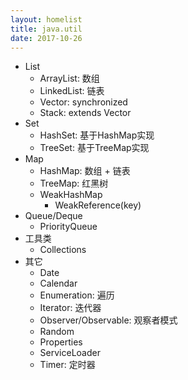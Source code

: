 ```yaml
---
layout: homelist
title: java.util
date: 2017-10-26
---
```


* List
    * ArrayList: 数组
    * LinkedList: 链表
    * Vector: synchronized
    * Stack: extends Vector
* Set
    * HashSet: 基于HashMap实现
    * TreeSet: 基于TreeMap实现
* Map
    * HashMap: 数组 + 链表
    * TreeMap: 红黑树
    * WeakHashMap
        * WeakReference(key)
* Queue/Deque
    * PriorityQueue
* 工具类
    * Collections
* 其它
    * Date
    * Calendar
    * Enumeration: 遍历
    * Iterator: 迭代器
    * Observer/Observable: 观察者模式
    * Random
    * Properties
    * ServiceLoader
    * Timer: 定时器
